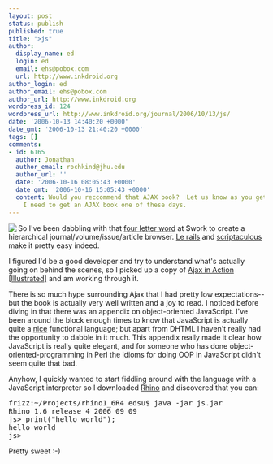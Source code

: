 ```yaml
---
layout: post
status: publish
published: true
title: ">js"
author:
  display_name: ed
  login: ed
  email: ehs@pobox.com
  url: http://www.inkdroid.org
author_login: ed
author_email: ehs@pobox.com
author_url: http://www.inkdroid.org
wordpress_id: 124
wordpress_url: http://www.inkdroid.org/journal/2006/10/13/js/
date: '2006-10-13 14:40:20 +0000'
date_gmt: '2006-10-13 21:40:20 +0000'
tags: []
comments:
- id: 6165
  author: Jonathan
  author_email: rochkind@jhu.edu
  author_url: ''
  date: '2006-10-16 08:05:43 +0000'
  date_gmt: '2006-10-16 15:05:43 +0000'
  content: Would you reccommend that AJAX book?  Let us know as you get through it.
    I need to get an AJAX book one of these days.
---
```

<p><a href="http://www.amazon.com/Ajax-in-Action-Dave-Crane/dp/1932394613"><img src="http://ec1.images-amazon.com/images/P/1932394613.01._AA240_SCLZZZZZZZ_V59003887_.jpg" border="0" align="left"/></a>So I've been dabbling with that <a href="http://web.archive.org/web/20080821140921/http://www.adaptivepath.com/publications/essays/archives/000385.php">four letter word</a> at $work to create a hierarchical journal/volume/issue/article browser. <a href="http://rubyonrails.org">Le rails</a> and <a href="http://web.archive.org/web/20130216003249/http://script.aculo.us/">scriptaculous</a> make it pretty easy indeed.</p>
<p>I figured I'd be a good developer and try to understand what's actually going on behind the scenes, so I picked up a copy of <a href="http://www.amazon.com/Ajax-in-Action-Dave-Crane/dp/1932394613">Ajax in Action [Illustrated]</a> and am working through it.</p>
<p>There is so much hype surrounding Ajax that I had pretty low expectations--but the book is actually very well written and a joy to read. I noticed before diving in that there was an appendix on object-oriented JavaScript. I've been around the block enough times to know that JavaScript is actually quite a <a href="http://interglacial.com/hoj/hoj.html">nice</a> functional language; but apart from DHTML I haven't really had the opportunity to dabble in it much. This appendix really made it clear how JavaScript is really quite elegant, and for someone who has done object-oriented-programming in Perl the idioms for doing OOP in JavaScript didn't seem quite that bad.</p>
<p>Anyhow, I quickly wanted to start fiddling around with the language with a JavaScript interpreter so I downloaded <a href="http://www.mozilla.org/rhino/">Rhino</a> and discovered that you can:</p>
<pre>
frizz:~/Projects/rhino1_6R4 edsu$ java -jar js.jar
Rhino 1.6 release 4 2006 09 09
js> print("hello world");
hello world
js> 
</pre>
<p>Pretty sweet :-)</p>
